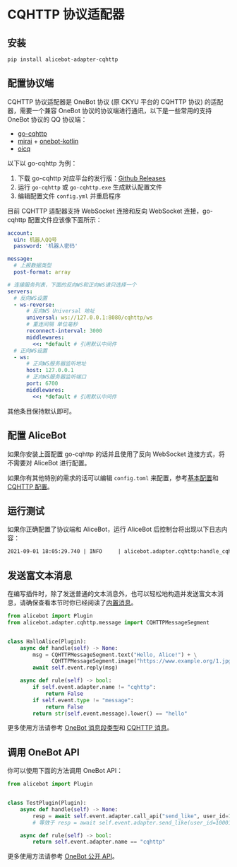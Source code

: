 # CQHTTP 协议适配器

## 安装

```sh
pip install alicebot-adapter-cqhttp
```

## 配置协议端

CQHTTP 协议适配器是 OneBot 协议 (原 CKYU 平台的 CQHTTP 协议) 的适配器，需要一个兼容 OneBot 协议的协议端进行通讯，以下是一些常用的支持 OneBot 协议的 QQ 协议端：

- [go-cqhttp](https://github.com/Mrs4s/go-cqhttp)
- [mirai](https://github.com/mamoe/mirai) + [onebot-kotlin](https://github.com/yyuueexxiinngg/onebot-kotlin)
- [oicq](https://github.com/takayama-lily/oicq)

以下以 go-cqhttp 为例：

1. 下载 go-cqhttp 对应平台的发行版：[Github Releases](https://github.com/Mrs4s/go-cqhttp/releases)
2. 运行 `go-cqhttp` 或 `go-cqhttp.exe` 生成默认配置文件
3. 编辑配置文件 `config.yml` 并重启程序

目前 CQHTTP 适配器支持 WebSocket 连接和反向 WebSocket 连接，go-cqhttp 配置文件应该像下面所示：

```yaml
account:
  uin: 机器人QQ号
  password: '机器人密码'

message:
  # 上报数据类型
  post-format: array

# 连接服务列表，下面的反向WS和正向WS请只选择一个
servers:
  # 反向WS设置
  - ws-reverse:
      # 反向WS Universal 地址
      universal: ws://127.0.0.1:8080/cqhttp/ws
      # 重连间隔 单位毫秒
      reconnect-interval: 3000
      middlewares:
        <<: *default # 引用默认中间件
  # 正向WS设置
  - ws:
      # 正向WS服务器监听地址
      host: 127.0.0.1
      # 正向WS服务器监听端口
      port: 6700
      middlewares:
        <<: *default # 引用默认中间件
```

其他条目保持默认即可。

## 配置 AliceBot

如果你安装上面配置 go-cqhttp 的话并且使用了反向 WebSocket 连接方式，将不需要对 AliceBot 进行配置。

如果你有其他特别的需求的话可以编辑 `config.toml` 来配置，参考[基本配置](/guide/basic-config.md)和 [CQHTTP 配置](/api/adapter/cqhttp/config.md)。

## 运行测试

如果你正确配置了协议端和 AliceBot，运行 AliceBot 后控制台将出现以下日志内容：

```txt
2021-09-01 18:05:29.740 | INFO     | alicebot.adapter.cqhttp:handle_cqhttp_event:138 - WebSocket connection from CQHTTP Bot xxxxxx accepted!
```

## 发送富文本消息

在编写插件时，除了发送普通的文本消息外，也可以轻松地构造并发送富文本消息，请确保查看本节时你已经阅读了[内置消息](/guide/basics/builtin-message.md)。

```python
from alicebot import Plugin
from alicebot.adapter.cqhttp.message import CQHTTPMessageSegment


class HalloAlice(Plugin):
    async def handle(self) -> None:
        msg = CQHTTPMessageSegment.text("Hello, Alice!") + \
              CQHTTPMessageSegment.image("https://www.example.org/1.jpg")
        await self.event.reply(msg)

    async def rule(self) -> bool:
        if self.event.adapter.name != "cqhttp":
            return False
        if self.event.type != "message":
            return False
        return str(self.event.message).lower() == "hello"

```

更多使用方法请参考 [OneBot 消息段类型](https://github.com/botuniverse/onebot-11/blob/master/message/segment.md)和 [CQHTTP 消息](/api/adapter/cqhttp/message.md)。

## 调用 OneBot API

你可以使用下面的方法调用 OneBot API：

```python
from alicebot import Plugin


class TestPlugin(Plugin):
    async def handle(self) -> None:
        resp = await self.event.adapter.call_api("send_like", user_id=10001)
        # 等效于 resp = await self.event.adapter.send_like(user_id=10001)

    async def rule(self) -> bool:
        return self.event.adapter.name == "cqhttp"

```

更多使用方法请参考 [OneBot 公开 API](https://github.com/botuniverse/onebot-11/blob/master/api/public.md)。
